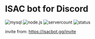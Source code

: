 # ISAC bot for Discord

![mysql](https://img.shields.io/badge/mysql-v%3E8-green?logo=mysql) ![node.js](https://img.shields.io/badge/node.js-v%3E14-green?logo=node.js) ![servercount](https://top.gg/api/widget/servers/789864886661939232.svg?noavatar=true&leftcolor=aaa&rightcolor=959595&righttextcolor=000100&lefttextcolor=000100) ![status](https://top.gg/api/widget/status/789864886661939232.svg?noavatar=true&leftcolor=aaa&righttextcolor=000100&lefttextcolor=000100)

invite from: https://isacbot.gg/invite

